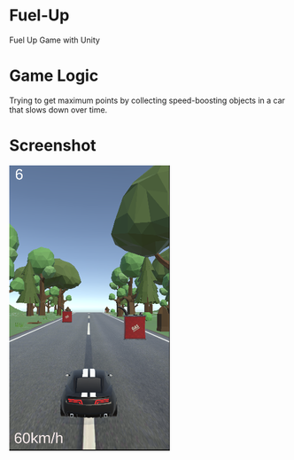 # Fuel-Up
 Fuel Up Game with Unity
# Game Logic
Trying to get maximum points by collecting speed-boosting objects in a car that slows down over time.
# Screenshot
![This is an image](/Assets/Screenshots/fuel-up-ss.PNG)
